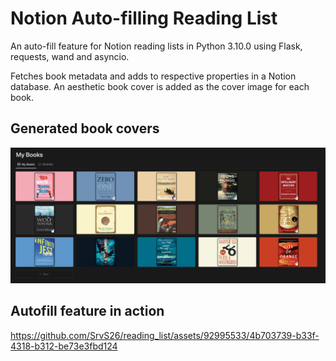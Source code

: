 # Notion Auto-filling Reading List

An auto-fill feature for Notion reading lists in Python 3.10.0 using Flask, requests, wand and asyncio.

Fetches book metadata and adds to respective properties in a Notion database. An aesthetic book cover is added as the cover image for each book.



## Generated book covers

![The Bookshelf](bookshelf_image.png)



## Autofill feature in action


https://github.com/SrvS26/reading_list/assets/92995533/4b703739-b33f-4318-b312-be73e3fbd124




